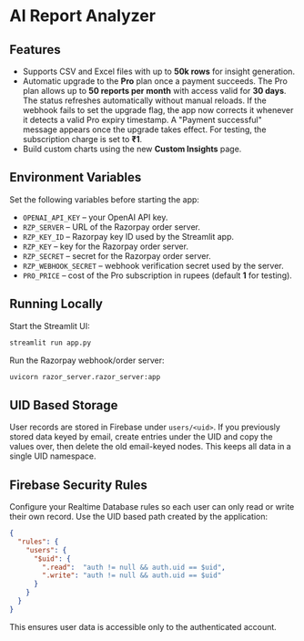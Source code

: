 # AI Report Analyzer

## Features
- Supports CSV and Excel files with up to **50k rows** for insight generation.
- Automatic upgrade to the **Pro** plan once a payment succeeds. The Pro plan
  allows up to **50 reports per month** with access valid for **30 days**. The
  status refreshes automatically without manual reloads. If the webhook fails to
  set the upgrade flag, the app now corrects it whenever it detects a valid Pro
  expiry timestamp. A "Payment successful" message appears once the upgrade takes
  effect. For testing, the subscription charge is set to **₹1**.
- Build custom charts using the new **Custom Insights** page.

## Environment Variables

Set the following variables before starting the app:

- `OPENAI_API_KEY` – your OpenAI API key.
- `RZP_SERVER` – URL of the Razorpay order server.
- `RZP_KEY_ID` – Razorpay key ID used by the Streamlit app.
- `RZP_KEY` – key for the Razorpay order server.
- `RZP_SECRET` – secret for the Razorpay order server.
- `RZP_WEBHOOK_SECRET` – webhook verification secret used by the server.
- `PRO_PRICE` – cost of the Pro subscription in rupees (default **1** for testing).

## Running Locally

Start the Streamlit UI:

```bash
streamlit run app.py
```

Run the Razorpay webhook/order server:

```bash
uvicorn razor_server.razor_server:app
```

## UID Based Storage

User records are stored in Firebase under `users/<uid>`. If you previously stored data keyed by email, create entries under the UID and copy the values over, then delete the old email-keyed nodes. This keeps all data in a single UID namespace.

## Firebase Security Rules

Configure your Realtime Database rules so each user can only read or write
their own record. Use the UID based path created by the application:

```json
{
  "rules": {
    "users": {
      "$uid": {
        ".read":  "auth != null && auth.uid == $uid",
        ".write": "auth != null && auth.uid == $uid"
      }
    }
  }
}
```

This ensures user data is accessible only to the authenticated account.
